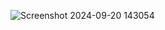 ![Screenshot 2024-09-20 143054](https://github.com/user-attachments/assets/1be85f95-fc5d-4446-b7f0-178bf056b006)
